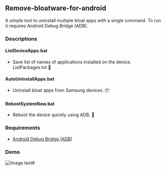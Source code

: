 ## Remove-bloatware-for-android
A simple tool to uninstall multiple bloat apps with a single command. To run it requires Android Debug Bridge (ADB).

### Descriptions

#### ListDeviceApps.bat
* Save list of names of applications installed on the device. ListPackages.txt :page_facing_up:
#### AutoUninstallApps.bat
* Uninstall bloat apps from Samsung devices. :package:
#### RebootSystemNow.bat
* Reboot the device quickly using ADB. :repeat:

### Requirements
* [Android Debug Bridge (ADB)](https://developer.android.com/studio/releases/platform-tools)

### Demo
![Image text](/screenshot.png)#

